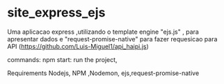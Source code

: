 # site_express_ejs
Uma aplicacao express  ,utilizando  o template engine "ejs.js" , para apresentar dados e "request-promise-native" para fazer requesicao para API (https://github.com/Luis-Miguel1/api_haipi.js)


commands: npm start: run the project,

Requirements Nodejs, NPM ,Nodemon, ejs,request-promise-native
